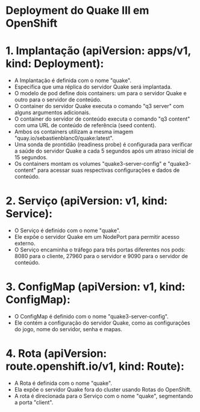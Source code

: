 # Deployment do Quake III em OpenShift

# 1. Implantação (apiVersion: apps/v1, kind: Deployment):
* A Implantação é definida com o nome "quake".
* Especifica que uma réplica do servidor Quake será implantada.
* O modelo de pod define dois containers: um para o servidor Quake e outro para o servidor de conteúdo.
* O container do servidor Quake executa o comando "q3 server" com alguns argumentos adicionais.
* O container do servidor de conteúdo executa o comando "q3 content" com uma URL de conteúdo de referência (seed content).
* Ambos os containers utilizam a mesma imagem "quay.io/sebastienblanc0/quake:latest".
* Uma sonda de prontidão (readiness probe) é configurada para verificar a saúde do servidor Quake a cada 5 segundos após um atraso inicial de 15 segundos.
* Os containers montam os volumes "quake3-server-config" e "quake3-content" para acessar suas respectivas configurações e dados de conteúdo.

# 2. Serviço (apiVersion: v1, kind: Service):
* O Serviço é definido com o nome "quake".
* Ele expõe o servidor Quake em um NodePort para permitir acesso externo.
* O Serviço encaminha o tráfego para três portas diferentes nos pods: 8080 para o cliente, 27960 para o servidor e 9090 para o servidor de conteúdo.

# 3. ConfigMap (apiVersion: v1, kind: ConfigMap):
* O ConfigMap é definido com o nome "quake3-server-config".
* Ele contém a configuração do servidor Quake, como as configurações do jogo, nome do servidor, senha e mapas.

# 4. Rota (apiVersion: route.openshift.io/v1, kind: Route):
* A Rota é definida com o nome "quake".
* Ela expõe o servidor Quake fora do cluster usando Rotas do OpenShift.
* A rota é direcionada para o Serviço com o nome "quake", segmentando a porta "client".
